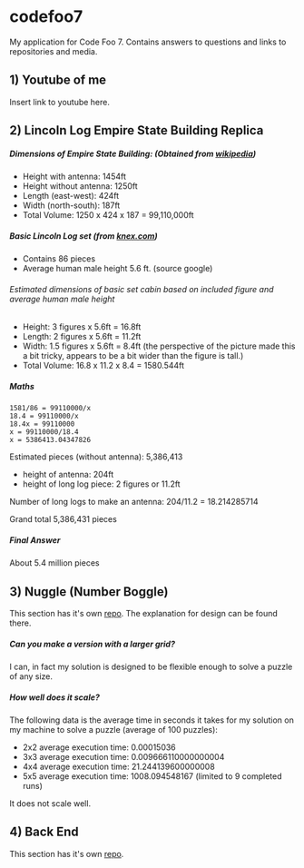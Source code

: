 # codefoo7
My application for Code Foo 7.  Contains answers to questions and links to repositories and media.

## 1) Youtube of me
Insert link to youtube here.

## 2) Lincoln Log Empire State Building Replica
##### Dimensions of Empire State Building: (Obtained from [wikipedia](https://en.wikipedia.org/wiki/Empire_State_Building))
* Height with antenna: 1454ft
* Height without antenna: 1250ft
* Length (east-west): 424ft
* Width (north-south): 187ft
* Total Volume: 1250 x 424 x 187 = 99,110,000ft

##### Basic Lincoln Log set (from [knex.com](http://www.knex.com/wranglers-ranch))
* Contains 86 pieces
* Average human male height 5.6 ft. (source google)

###### Estimated dimensions of basic set cabin based on included figure and average human male height
* Height: 3 figures x 5.6ft = 16.8ft
* Length: 2 figures x 5.6ft = 11.2ft
* Width: 1.5 figures x 5.6ft = 8.4ft (the perspective of the picture made this a bit tricky, appears to be a bit wider than the figure is tall.)
* Total Volume: 16.8 x 11.2 x 8.4 = 1580.544ft

##### Maths
```
1581/86 = 99110000/x
18.4 = 99110000/x
18.4x = 99110000
x = 99110000/18.4
x = 5386413.04347826
```
Estimated pieces (without antenna): 5,386,413

* height of antenna: 204ft
* height of long log piece: 2 figures or 11.2ft

Number of long logs to make an antenna: 204/11.2 = 18.214285714

Grand total 5,386,431 pieces

##### Final Answer
About 5.4 million pieces

## 3) Nuggle (Number Boggle)
This section has it's own [repo](https://github.com/thomas-j-sell/nuggle).  The explanation for design can be found there.

##### Can you make a version with a larger grid?
I can, in fact my solution is designed to be flexible enough to solve a puzzle of any size.

##### How well does it scale?
The following data is the average time in seconds it takes for my solution on my machine to solve a puzzle (average of 100 puzzles):
* 2x2 average execution time: 0.00015036
* 3x3 average execution time: 0.009666110000000004
* 4x4 average execution time: 21.244139600000008
* 5x5 average execution time: 1008.094548167 (limited to 9 completed runs)

It does not scale well.

## 4) Back End
This section has it's own [repo](https://github.com/thomas-j-sell/backend).
